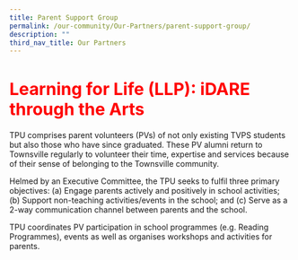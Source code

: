 ```yaml
---
title: Parent Support Group
permalink: /our-community/Our-Partners/parent-support-group/
description: ""
third_nav_title: Our Partners
---
```

<h1 style="color:red;font-size:30px">Learning for Life (LLP): iDARE through the Arts</h1>

TPU comprises parent volunteers (PVs) of not only existing TVPS students but also those who have since graduated. These PV alumni return to Townsville regularly to volunteer their time, expertise and services because of their sense of belonging to the Townsville community.

Helmed by an Executive Committee, the TPU seeks to fulfil three primary objectives: (a) Engage parents actively and positively in school activities; (b) Support non-teaching activities/events in the school; and (c) Serve as a 2-way communication channel between parents and the school.

TPU coordinates PV participation in school programmes (e.g. Reading Programmes), events as well as organises workshops and activities for parents.